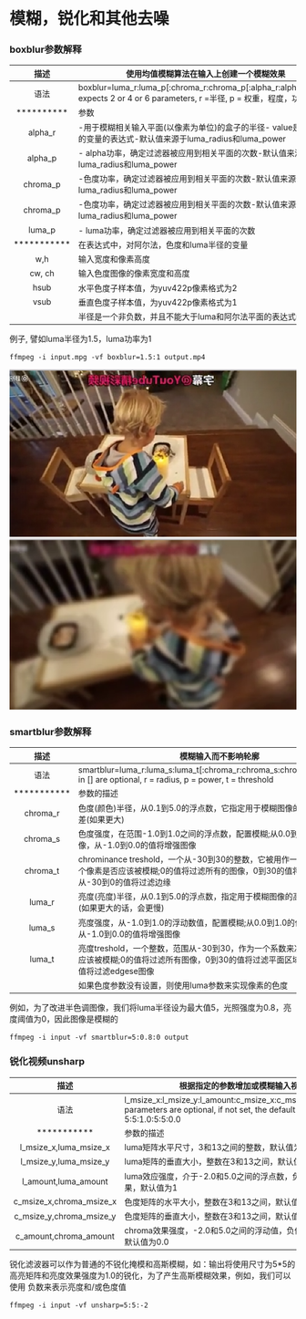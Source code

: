 # 模糊，锐化和其他去噪

### boxblur参数解释

|描述| 使用均值模糊算法在输入上创建一个模糊效果|
|:-:|-|
|语法|boxblur=luma_r:luma_p[:chroma_r:chroma_p[:alpha_r:alpha_p]]filter expects 2 or 4 or 6 parameters, r =半径, p = 权重，程度，功率|
|********** |参数|
|alpha_r |-用于模糊相关输入平面(以像素为单位)的盒子的半径- value是下面描述的变量的表达式-默认值来源于luma_radius和luma_power|
|alpha_p |- alpha功率，确定过滤器被应用到相关平面的次数-默认值来源于luma_radius和luma_power|
|chroma_p |-色度功率，确定过滤器被应用到相关平面的次数-默认值来源于luma_radius和luma_power|
|chroma_p |-色度功率，确定过滤器被应用到相关平面的次数-默认值来源于luma_radius和luma_power|
|luma_p |- luma功率，确定过滤器被应用到相关平面的次数|
|***********	|在表达式中，对阿尔法，色度和luma半径的变量|
|w,h |输入宽度和像素高度|
|cw, ch	|输入色度图像的像素宽度和高度|
|hsub	|水平色度子样本值，为yuv422p像素格式为2|
|vsub|	垂直色度子样本值，为yuv422p像素格式为1|
||半径是一个非负数，并且不能大于luma和阿尔法平面的表达式min(w,h

例子, 譬如luma半径为1.5，luma功率为1
```
ffmpeg -i input.mpg -vf boxblur=1.5:1 output.mp4
```

![模糊前](./images/blur0.png)
![模糊后](./images/blur1.png)

### smartblur参数解释

|描述| 模糊输入而不影响轮廓|
|:-:|-|
|语法 |smartblur=luma_r:luma_s:luma_t[:chroma_r:chroma_s:chroma_t]parameters in [] are optional, r = radius, p = power, t = threshold|
|*********** |参数的描述|
|chroma_r |色度(颜色)半径，从0.1到5.0的浮点数，它指定用于模糊图像的高斯滤波器的方差(如果更大)|
|chroma_s |色度强度，在范围-1.0到1.0之间的浮点数，配置模糊;从0.0到1.0的值将模糊图像，从-1.0到0.0的值将增强图像|
|chroma_t |chrominance treshold，一个从-30到30的整数，它被用作一个系数来决定一个像素是否应该被模糊;0的值将过滤所有的图像，0到30的值将过滤平坦区域，从-30到0的值将过滤边缘|
|luma_r |亮度(亮度)半径，从0.1到5.0的浮点数，指定用于模糊图像的高斯滤波器的方差(如果更大的话，会更慢)|
|luma_s |亮度强度，从-1.0到1.0的浮动数值，配置模糊;从0.0到1.0的值将模糊图像，从-1.0到0.0的值将增强图像|
|luma_t |亮度treshold，一个整数，范围从-30到30，作为一个系数来决定一个像素是否应该被模糊;0的值将过滤所有图像，0到30的值将过滤平面区域，从-30到0的值将过滤edgese图像|
| |如果色度参数没有设置，则使用luma参数来实现像素的色度|

例如，为了改进半色调图像，我们将luma半径设为最大值5，光照强度为0.8，亮度阈值为0，因此图像是模糊的
```
ffmpeg -i input -vf smartblur=5:0.8:0 output
```

### 锐化视频unsharp


|描述 |根据指定的参数增加或模糊输入视频|
|:-:|-|
|语法 |l_msize_x:l_msize_y:l_amount:c_msize_x:c_msize_y:c_amountall parameters are optional, if not set, the default is 5:5:1.0:5:5:0.0|
|*********** |参数的描述|
|l_msize_x,luma_msize_x |luma矩阵水平尺寸，3和13之间的整数，默认值为5|
|l_msize_y,luma_msize_y |luma矩阵的垂直大小，整数在3和13之间，默认值是5|
|l_amount,luma_amount |luma效应强度，介于-2.0和5.0之间的浮点数，负值创建模糊效果，默认值为1|
|c_msize_x,chroma_msize_x |色度矩阵的水平大小，整数在3和13之间，默认值是5|
|c_msize_y,chroma_msize_y |色度矩阵的垂直大小，整数在3和13之间，默认值为5|
|c_amount,chroma_amount |chroma效果强度，-2.0和5.0之间的浮动值，负值创建模糊效果，默认值为0.0|

锐化滤波器可以作为普通的不锐化掩模和高斯模糊，如：输出将使用尺寸为5*5的高亮矩阵和亮度效果强度为1.0的锐化，为了产生高斯模糊效果，例如，我们可以使用
负数来表示亮度和/或色度值

```
ffmpeg -i input -vf unsharp=5:5:-2
```